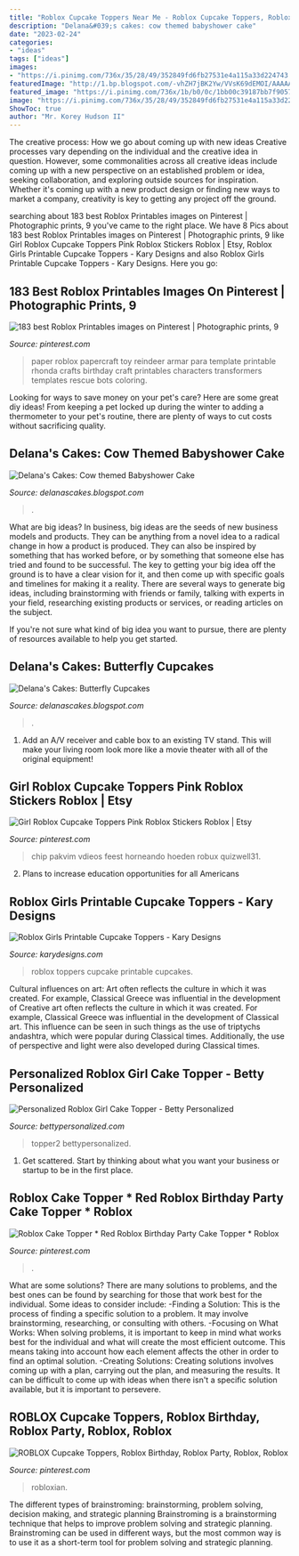 ```yaml
---
title: "Roblox Cupcake Toppers Near Me - Roblox Cupcake Toppers, Roblox Birthday, Roblox Party, Roblox, Roblox"
description: "Delana&#039;s cakes: cow themed babyshower cake"
date: "2023-02-24"
categories:
- "ideas"
tags: ["ideas"]
images:
- "https://i.pinimg.com/736x/35/28/49/352849fd6fb27531e4a115a33d224743.jpg"
featuredImage: "http://1.bp.blogspot.com/-vhZH7jBK2Yw/VVsK69dEMOI/AAAAAAAAJO0/s01A8IOB7_g/s1600/Cow-baby-shower-cake.jpg"
featured_image: "https://i.pinimg.com/736x/1b/b0/0c/1bb00c39187bb7f90577ccf7782144d3.jpg"
image: "https://i.pinimg.com/736x/35/28/49/352849fd6fb27531e4a115a33d224743.jpg"
ShowToc: true
author: "Mr. Korey Hudson II"
---
```



The creative process: How we go about coming up with new ideas
Creative processes vary depending on the individual and the creative idea in question. However, some commonalities across all creative ideas include coming up with a new perspective on an established problem or idea, seeking collaboration, and exploring outside sources for inspiration. Whether it's coming up with a new product design or finding new ways to market a company, creativity is key to getting any project off the ground.

	

		
searching about 183 best Roblox Printables images on Pinterest | Photographic prints, 9 you've came to the right place. We have 8 Pics about 183 best Roblox Printables images on Pinterest | Photographic prints, 9 like Girl Roblox Cupcake Toppers Pink Roblox Stickers Roblox | Etsy, Roblox Girls Printable Cupcake Toppers - Kary Designs and also Roblox Girls Printable Cupcake Toppers - Kary Designs. Here you go:
		
    
## 183 Best Roblox Printables Images On Pinterest | Photographic Prints, 9

<img loading=lazy src="https://i.pinimg.com/736x/df/3a/ae/df3aae44469d2fd56c8435f840bd5548.jpg" onerror="this.onerror=null;this.src='https://tse4.mm.bing.net/th?id=OIP.eGs-9kOq5-Gp8jbikOVhtwHaF5&amp;pid=15.1';" alt="183 best Roblox Printables images on Pinterest | Photographic prints, 9">

_Source: pinterest.com_

>paper roblox papercraft toy reindeer armar para template printable rhonda crafts birthday craft printables characters transformers templates rescue bots coloring. 

	

Looking for ways to save money on your pet's care? Here are some great diy ideas! From keeping a pet locked up during the winter to adding a thermometer to your pet's routine, there are plenty of ways to cut costs without sacrificing quality.

    
## Delana&#039;s Cakes: Cow Themed Babyshower Cake

<img loading=lazy src="http://1.bp.blogspot.com/-vhZH7jBK2Yw/VVsK69dEMOI/AAAAAAAAJO0/s01A8IOB7_g/s1600/Cow-baby-shower-cake.jpg" onerror="this.onerror=null;this.src='https://tse1.mm.bing.net/th?id=OIP.SZSQqOUBVO-_O6JqLLV7qAHaKn&amp;pid=15.1';" alt="Delana&#039;s Cakes: Cow themed Babyshower Cake">

_Source: delanascakes.blogspot.com_

>. 

	

What are big ideas?
In business, big ideas are the seeds of new business models and products. They can be anything from a novel idea to a radical change in how a product is produced. They can also be inspired by something that has worked before, or by something that someone else has tried and found to be successful. 
The key to getting your big idea off the ground is to have a clear vision for it, and then come up with specific goals and timelines for making it a reality. There are several ways to generate big ideas, including brainstorming with friends or family, talking with experts in your field, researching existing products or services, or reading articles on the subject. 

If you're not sure what kind of big idea you want to pursue, there are plenty of resources available to help you get started.

    
## Delana&#039;s Cakes: Butterfly Cupcakes

<img loading=lazy src="http://1.bp.blogspot.com/-EsPJICRejok/U-jHHfVWDUI/AAAAAAAAGeI/9NR_bvqEKPY/w1200-h630-p-k-no-nu/Coture-Butterfly-cupcakes.jpg" onerror="this.onerror=null;this.src='https://tse4.mm.bing.net/th?id=OIP.dZup7torxlcibOZcVP1FRQEsCd&amp;pid=15.1';" alt="Delana&#039;s Cakes: Butterfly Cupcakes">

_Source: delanascakes.blogspot.com_

>. 

	

1. Add an A/V receiver and cable box to an existing TV stand. This will make your living room look more like a movie theater with all of the original equipment!

    
## Girl Roblox Cupcake Toppers Pink Roblox Stickers Roblox | Etsy

<img loading=lazy src="https://i.pinimg.com/736x/1b/b0/0c/1bb00c39187bb7f90577ccf7782144d3.jpg" onerror="this.onerror=null;this.src='https://tse4.mm.bing.net/th?id=OIP.-P9GX-bEnHAJJ4UOUr3IEQHaHa&amp;pid=15.1';" alt="Girl Roblox Cupcake Toppers Pink Roblox Stickers Roblox | Etsy">

_Source: pinterest.com_

>chip pakvim vdieos feest horneando hoeden robux quizwell31. 

	

2. Plans to increase education opportunities for all Americans 

    
## Roblox Girls Printable Cupcake Toppers - Kary Designs

<img loading=lazy src="https://karydesigns.com/wp-content/uploads/2020/10/PUBLICIDAD-01.png" onerror="this.onerror=null;this.src='https://tse1.mm.bing.net/th?id=OIP.uxlxOSFf66IIaNzUfK9p_wHaHa&amp;pid=15.1';" alt="Roblox Girls Printable Cupcake Toppers - Kary Designs">

_Source: karydesigns.com_

>roblox toppers cupcake printable cupcakes. 

	

Cultural influences on art: Art often reflects the culture in which it was created. For example, Classical Greece was influential in the development of
Creative art often reflects the culture in which it was created. For example, Classical Greece was influential in the development of Classical art. This influence can be seen in such things as the use of triptychs andashtra, which were popular during Classical times. Additionally, the use of perspective and light were also developed during Classical times.

    
## Personalized Roblox Girl Cake Topper - Betty Personalized

<img loading=lazy src="https://bettypersonalized.com/wp-content/uploads/2020/10/Personalized-Roblox-Girl-Cake-Topper2.jpg" onerror="this.onerror=null;this.src='https://tse4.mm.bing.net/th?id=OIP.0PQuW6yaQD2Btv4p88jCvgHaGR&amp;pid=15.1';" alt="Personalized Roblox Girl Cake Topper - Betty Personalized">

_Source: bettypersonalized.com_

>topper2 bettypersonalized. 

	

1. Get scattered. Start by thinking about what you want your business or startup to be in the first place.

    
## Roblox Cake Topper * Red Roblox Birthday Party Cake Topper * Roblox

<img loading=lazy src="https://i.pinimg.com/736x/35/28/49/352849fd6fb27531e4a115a33d224743.jpg" onerror="this.onerror=null;this.src='https://tse4.mm.bing.net/th?id=OIP.6BbAfUAj2AKF4z6A5brmfgHaHa&amp;pid=15.1';" alt="Roblox Cake Topper * Red Roblox Birthday Party Cake Topper * Roblox">

_Source: pinterest.com_

>. 

	

What are some solutions?
There are many solutions to problems, and the best ones can be found by searching for those that work best for the individual. Some ideas to consider include: 
-Finding a Solution: This is the process of finding a specific solution to a problem. It may involve brainstorming, researching, or consulting with others. 
-Focusing on What Works: When solving problems, it is important to keep in mind what works best for the individual and what will create the most efficient outcome. This means taking into account how each element affects the other in order to find an optimal solution. 
-Creating Solutions: Creating solutions involves coming up with a plan, carrying out the plan, and measuring the results. It can be difficult to come up with ideas when there isn't a specific solution available, but it is important to persevere.

    
## ROBLOX Cupcake Toppers, Roblox Birthday, Roblox Party, Roblox, Roblox

<img loading=lazy src="https://i.pinimg.com/736x/17/0e/74/170e74c4efc982a7f310954b8fa2f8bd.jpg" onerror="this.onerror=null;this.src='https://tse1.mm.bing.net/th?id=OIP.HQeuB4IAB20tnADsBgfQwQHaFt&amp;pid=15.1';" alt="ROBLOX Cupcake Toppers, Roblox Birthday, Roblox Party, Roblox, Roblox">

_Source: pinterest.com_

>robloxian. 

	

The different types of brainstroming: brainstorming, problem solving, decision making, and strategic planning
Brainstroming is a brainstorming technique that helps to improve problem solving and strategic planning. Brainstroming can be used in different ways, but the most common way is to use it as a short-term tool for problem solving and strategic planning.


